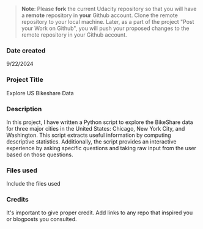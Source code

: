 >**Note**: Please **fork** the current Udacity repository so that you will have a **remote** repository in **your** Github account. Clone the remote repository to your local machine. Later, as a part of the project "Post your Work on Github", you will push your proposed changes to the remote repository in your Github account.

### Date created
9/22/2024

### Project Title
Explore US Bikeshare Data

### Description
In this project, I have written a Python script to explore the BikeShare data for three major cities in the United States: Chicago, New York City, and Washington. This script extracts useful information by computing descriptive statistics. Additionally, the script provides an interactive experience by asking specific questions and taking raw input from the user based on those questions.


### Files used
Include the files used

### Credits
It's important to give proper credit. Add links to any repo that inspired you or blogposts you consulted.

